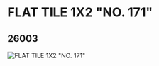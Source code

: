 # FLAT TILE 1X2 "NO. 171"
## 26003
![FLAT TILE 1X2 "NO. 171"](https://lc-www-live-s.legocdn.com/media/bricks/5/2/6144638.jpg)